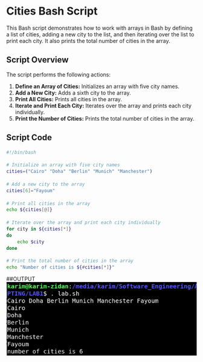 # Cities Bash Script

This Bash script demonstrates how to work with arrays in Bash by defining a list of cities, adding a new city to the list, and then iterating over the list to print each city. It also prints the total number of cities in the array.

## Script Overview

The script performs the following actions:

1. **Define an Array of Cities:** Initializes an array with five city names.
2. **Add a New City:** Adds a sixth city to the array.
3. **Print All Cities:** Prints all cities in the array.
4. **Iterate and Print Each City:** Iterates over the array and prints each city individually.
5. **Print the Number of Cities:** Prints the total number of cities in the array.

## Script Code

```bash
#!/bin/bash

# Initialize an array with five city names
cities=("Cairo" "Doha" "Berlin" "Munich" "Manchester")

# Add a new city to the array
cities[6]="Fayoum"

# Print all cities in the array
echo ${cities[@]}

# Iterate over the array and print each city individually
for city in ${cities[*]}
do
    echo $city
done

# Print the total number of cities in the array
echo "Number of cities is ${#cities[*]}"
```
##OUTPUT
![output](./images/output.png)
